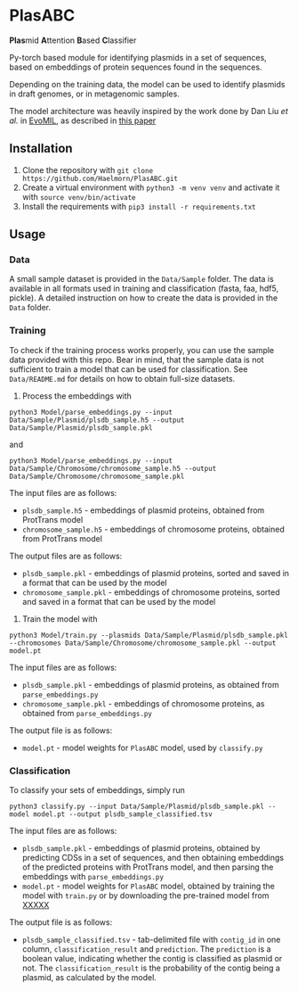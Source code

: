 # PlasABC

**Plas**mid **A**ttention **B**ased **C**lassifier

Py-torch based module for identifying plasmids in a set of sequences, based on embeddings of protein sequences found in the sequences.

Depending on the training data, the model can be used to identify plasmids in draft genomes, or in metagenomic samples.

The model architecture was heavily inspired by the work done by Dan Liu *et al.* in [EvoMIL](https://github.com/liudan111/EvoMIL), as described in [this paper](https://www.biorxiv.org/content/10.1101/2023.04.07.536023v1)

## Installation

1. Clone the repository with `git clone https://github.com/Haelmorn/PlasABC.git`
2. Create a virtual environment with `python3 -m venv venv` and activate it with `source venv/bin/activate`
3. Install the requirements with `pip3 install -r requirements.txt`

## Usage

### Data

A small sample dataset is provided in the `Data/Sample` folder. The data is available in all formats used in training and classification (fasta, faa, hdf5, pickle). A detailed instruction on how to create the data is provided in the `Data` folder.

### Training

To check if the training process works properly, you can use the sample data provided with this repo. Bear in mind, that the sample data is not sufficient to train a model that can be used for classification. See `Data/README.md` for details on how to obtain full-size datasets.

1. Process the embeddings with 
```
python3 Model/parse_embeddings.py --input Data/Sample/Plasmid/plsdb_sample.h5 --output Data/Sample/Plasmid/plsdb_sample.pkl
``` 
and 
```
python3 Model/parse_embeddings.py --input Data/Sample/Chromosome/chromosome_sample.h5 --output Data/Sample/Chromosome/chromosome_sample.pkl
```

The input files are as follows:
- `plsdb_sample.h5` - embeddings of plasmid proteins, obtained from ProtTrans model
- `chromosome_sample.h5` - embeddings of chromosome proteins, obtained from ProtTrans model

The output files are as follows:
- `plsdb_sample.pkl` - embeddings of plasmid proteins, sorted and saved in a format that can be used by the model
- `chromosome_sample.pkl` - embeddings of chromosome proteins, sorted and saved in a format that can be used by the model

1. Train the model with 

```
python3 Model/train.py --plasmids Data/Sample/Plasmid/plsdb_sample.pkl --chromosomes Data/Sample/Chromosome/chromosome_sample.pkl --output model.pt
```

The input files are as follows:
- `plsdb_sample.pkl` - embeddings of plasmid proteins, as obtained from `parse_embeddings.py`
- `chromosome_sample.pkl` - embeddings of chromosome proteins, as obtained from `parse_embeddings.py`

The output file is as follows:
- `model.pt` - model weights for `PlasABC` model, used by `classify.py`

### Classification

To classify your sets of embeddings, simply run

```
python3 classify.py --input Data/Sample/Plasmid/plsdb_sample.pkl --model model.pt --output plsdb_sample_classified.tsv
```

The input files are as follows:
- `plsdb_sample.pkl` - embeddings of plasmid proteins, obtained by predicting CDSs in a set of sequences, and then obtaining embeddings of the predicted proteins with ProtTrans model, and then parsing the embeddings with `parse_embeddings.py`
- `model.pt` - model weights for `PlasABC` model, obtained by training the model with `train.py` or by downloading the pre-trained model from [XXXXX]()

The output file is as follows:
- `plsdb_sample_classified.tsv` - tab-delimited file with `contig_id` in one column, `classification_result` and `prediction`. The `prediction` is a boolean value, indicating whether the contig is classified as plasmid or not. The `classification_result` is the probability of the contig being a plasmid, as calculated by the model.